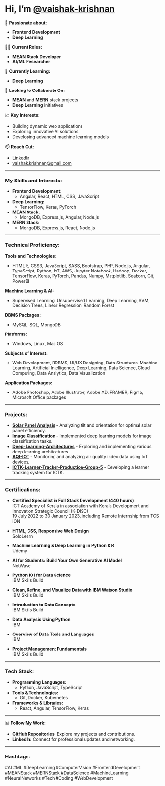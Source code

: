 # Hi, I’m [@vaishak-krishnan](https://github.com/vaishak-krishnan)

🌟 **Passionate about:**
- **Frontend Development** 
- **Deep Learning**

👩‍💻 **Current Roles:**
- **MEAN Stack Developer**
- **AI/ML Researcher**

🌱 **Currently Learning:**
- **Deep Learning** 

💬 **Looking to Collaborate On:**
- **MEAN** and **MERN** stack projects
- **Deep Learning** initiatives

📈 **Key Interests:**
- Building dynamic web applications
- Exploring innovative AI solutions
- Developing advanced machine learning models

📫 **Reach Out:**
- [LinkedIn](https://www.linkedin.com/in/vaishakkrishnan/)
- vaishak.krishnan@gmail.com

---

### My Skills and Interests:

- **Frontend Development:**
  - Angular, React, HTML, CSS, JavaScript
- **Deep Learning:**
  - TensorFlow, Keras, PyTorch
- **MEAN Stack:**
  - MongoDB, Express.js, Angular, Node.js
- **MERN Stack:**
  - MongoDB, Express.js, React, Node.js

---

### Technical Proficiency:

**Tools and Technologies:**
- HTML 5, CSS3, JavaScript, SASS, Bootstrap, PHP, Node.js, Angular, TypeScript, Python, IoT, AWS, Jupyter Notebook, Hadoop, Docker, TensorFlow, Keras, PyTorch, Pandas, Numpy, Matplotlib, Seaborn, Git, PowerBI

**Machine Learning & AI:**
- Supervised Learning, Unsupervised Learning, Deep Learning, SVM, Decision Trees, Linear Regression, Random Forest

**DBMS Packages:**
- MySQL, SQL, MongoDB

**Platforms:**
- Windows, Linux, Mac OS 

**Subjects of Interest:**
- Web Development, RDBMS, UI/UX Designing, Data Structures, Machine Learning, Artificial Intelligence, Deep Learning, Data Science, Cloud Computing, Data Analytics, Data Visualization

**Application Packages:**
- Adobe Photoshop, Adobe Illustrator, Adobe XD, FRAMER, Figma, Microsoft Office packages

---

### Projects:

- **[Solar Panel Analysis](https://github.com/vaishak-krishnan/Data-Analysis-of-Tilt-and-Orientation-of-solar-panels-IBM-SkilsBuild-Internship)** - Analyzing tilt and orientation for optimal solar panel efficiency.
- **[Image Classification](https://github.com/vaishak-krishnan/Cat-Vs-Dog-Image-Classification-Project-Deep-Learning-Project-CNN-Project-NITK)** - Implemented deep learning models for image classification tasks.
- **[Deep-Learning-Architectures](https://github.com/vaishak-krishnan/Deep-Learning-Architectures)** - Exploring and implementing various deep learning architectures.
- **[AQI-IOT](https://github.com/vaishak-krishnan/AQI-IOT)** - Monitoring and analyzing air quality index data using IoT devices.
- **[ICTK-Learner-Tracker-Production-Group-5](https://github.com/vaishak-krishnan/ICTK-Learner-Tracker-Production-Group-5)** - Developing a learner tracking system for ICTK.

---

### Certifications:

- **Certified Specialist in Full Stack Development (440 hours)**  
  ICT Academy of Kerala in association with Kerala Development and Innovation Strategic Council (K-DISC)  
  19 July 2022 to 30 January 2023, including Remote Internship from TCS iON

- **HTML, CSS, Responsive Web Design**  
  SoloLearn

- **Machine Learning & Deep Learning in Python & R**  
  Udemy

- **AI for Students: Build Your Own Generative AI Model**  
  NxtWave

- **Python 101 for Data Science**  
  IBM Skills Build

- **Clean, Refine, and Visualize Data with IBM Watson Studio**  
  IBM Skills Build

- **Introduction to Data Concepts**  
  IBM Skills Build

- **Data Analysis Using Python**  
  IBM

- **Overview of Data Tools and Languages**  
  IBM

- **Project Management Fundamentals**  
  IBM Skills Build

---

### Tech Stack:

- **Programming Languages:**
  - Python, JavaScript, TypeScript
- **Tools & Technologies:**
  - Git, Docker, Kubernetes
- **Frameworks & Libraries:**
  - React, Angular, TensorFlow, Keras

---

📊 **Follow My Work:**
- **GitHub Repositories:** Explore my projects and contributions.
- **LinkedIn:** Connect for professional updates and networking.

---

### Hashtags:

#AI #ML #DeepLearning #ComputerVision #FrontendDevelopment #MEANStack #MERNStack #DataScience #MachineLearning #NeuralNetworks #Tech #Coding #WebDevelopment
